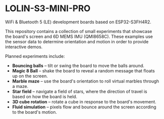 # LOLIN-S3-MINI-PRO
WiFi & Bluetooth 5 (LE) development boards based on ESP32-S3FH4R2.

This repository contains a collection of small experiments that showcase the
board's screen and 6D MEMS IMU (QMI8658C). These examples use the sensor data to
determine orientation and motion in order to provide interactive demos.

Planned experiments include:

* **Bouncing balls** – tilt or swing the board to move the balls around.
* **Magic 8 Ball** – shake the board to reveal a random message that floats up
  on the screen.
* **Marble maze** – use the board's orientation to roll virtual marbles through
  a maze.
* **Star field** – navigate a field of stars, where the direction of travel is
  based on how the board is held.
* **3D cube rotation** – rotate a cube in response to the board's movement.
* **Fluid simulation** – pixels flow and bounce around the screen according to
  the board's motion.
